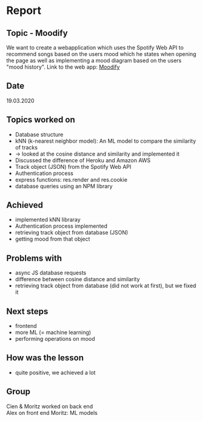# Report

## Topic - Moodify
We want to create a webapplication which uses the Spotify Web API to recommend songs based on the users mood which he states when opening the page as well as implementing a mood diagram based on the users "mood history".
Link to the web app: [Moodify](https://moodify2.glitch.me/)

## Date 
19.03.2020

## Topics worked on<br>
- Database structure
- kNN (k-nearest neighbor model): An ML model to compare the similarity of tracks
- -> looked at the cosine distance and similarity and implemented it
- Discussed the difference of Heroku and Amazon AWS
- Track object (JSON) from the Spotify Web API
- Authentication process 
- express functions: res.render and res.cookie
- database queries using an NPM library

## Achieved 
- implemented kNN libraray
- Authentication process implemented 
- retrieving track object from database (JSON)
- getting mood from that object 


## Problems with
- async JS database requests
- difference between cosine distance and similarity 
- retrieving track object from database (did not work at first), but we fixed it

## Next steps
- frontend
- more ML (= machine learning)
- performing operations on mood

## How was the lesson 
+ quite positive, we achieved a lot

## Group
Cien & Moritz worked on back end <br/>
Alex on front end
Moritz: ML models


